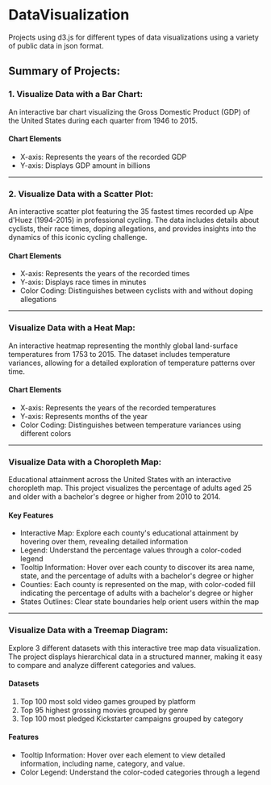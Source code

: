 # DataVisualization
Projects using d3.js for different types of data visualizations using a variety of public data in json format.

## Summary of Projects:

### 1. Visualize Data with a Bar Chart:
An interactive bar chart visualizing the Gross Domestic Product (GDP) of the United States during each quarter from 1946 to 2015.
#### Chart Elements
* X-axis: Represents the years of the recorded GDP
* Y-axis: Displays GDP amount in billions

<hr />

### 2. Visualize Data with a Scatter Plot:
An interactive scatter plot featuring the 35 fastest times recorded up Alpe d'Huez (1994-2015) in professional cycling. The data includes details about cyclists, their race times, doping allegations, and provides insights into the dynamics of this iconic cycling challenge.

#### Chart Elements
* X-axis: Represents the years of the recorded times
* Y-axis: Displays race times in minutes
* Color Coding: Distinguishes between cyclists with and without doping allegations

<hr />

### Visualize Data with a Heat Map:
An interactive heatmap representing the monthly global land-surface temperatures from 1753 to 2015. The dataset includes temperature variances, allowing for a detailed exploration of temperature patterns over time.
#### Chart Elements
* X-axis: Represents the years of the recorded temperatures
* Y-axis: Represents months of the year
* Color Coding: Distinguishes between temperature variances using different colors

<hr />

### Visualize Data with a Choropleth Map:
Educational attainment across the United States with an interactive choropleth map. This project visualizes the percentage of adults aged 25 and older with a bachelor's degree or higher from 2010 to 2014.
#### Key Features
* Interactive Map: Explore each county's educational attainment by hovering over them, revealing detailed information
* Legend: Understand the percentage values through a color-coded legend
* Tooltip Information: Hover over each county to discover its area name, state, and the percentage of adults with a bachelor's degree or higher
* Counties: Each county is represented on the map, with color-coded fill indicating the percentage of adults with a bachelor's degree or higher
* States Outlines: Clear state boundaries help orient users within the map

<hr />

### Visualize Data with a Treemap Diagram:
Explore 3 different datasets with this interactive tree map data visualization. The project displays hierarchical data in a structured manner, making it easy to compare and analyze different categories and values.
#### Datasets
1. Top 100 most sold video games grouped by platform
2. Top 95 highest grossing movies grouped by genre
3. Top 100 most pledged Kickstarter campaigns grouped by category

#### Features
* Tooltip Information: Hover over each element to view detailed information, including name, category, and value.
* Color Legend: Understand the color-coded categories through a legend
